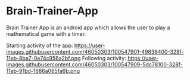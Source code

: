 # Brain-Trainer-App
Brain Trainer App is an android app which allows the user to play a mathematical game with a timer.

Starting activity of the app: https://user-images.githubusercontent.com/46050303/100547901-49838400-328f-11eb-8ba7-0e74c956a2bf.png
Following activity: https://user-images.githubusercontent.com/46050303/100547909-5dc78100-328f-11eb-91bd-1686a065fa6b.png
